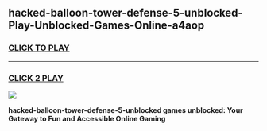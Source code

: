 
## hacked-balloon-tower-defense-5-unblocked-Play-Unblocked-Games-Online-a4aop
<h3>
<a href="https://premium76.site?title=hacked-balloon-tower-defense-5-unblocked&ref=25A">CLICK TO PLAY</a></h3>
<hr>

<h3>
<a href="https://premium76.site?title=hacked-balloon-tower-defense-5-unblocked&ref=25A">CLICK 2 PLAY</a>
  
</h3>

<a href="https://premium76.site?title=hacked-balloon-tower-defense-5-unblocked&ref=25A"><img src="https://clearcache.store/games.png"></a>


**hacked-balloon-tower-defense-5-unblocked games unblocked: Your Gateway to Fun and Accessible Online Gaming**
